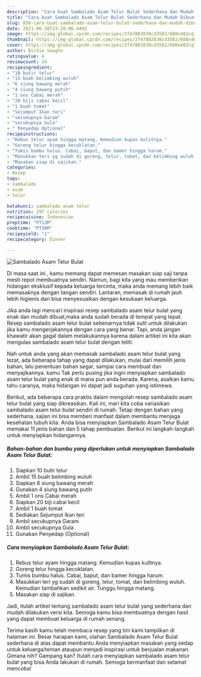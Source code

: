 ```yaml
---
description: "Cara buat Sambalado Asam Telur Bulat Sederhana dan Mudah Dibuat"
title: "Cara buat Sambalado Asam Telur Bulat Sederhana dan Mudah Dibuat"
slug: 850-cara-buat-sambalado-asam-telur-bulat-sederhana-dan-mudah-dibuat
date: 2021-06-30T23:20:06.449Z
image: https://img-global.cpcdn.com/recipes/2f47802838cd3582/680x482cq70/sambalado-asam-telur-bulat-foto-resep-utama.jpg
thumbnail: https://img-global.cpcdn.com/recipes/2f47802838cd3582/680x482cq70/sambalado-asam-telur-bulat-foto-resep-utama.jpg
cover: https://img-global.cpcdn.com/recipes/2f47802838cd3582/680x482cq70/sambalado-asam-telur-bulat-foto-resep-utama.jpg
author: Birdie Vaughn
ratingvalue: 4
reviewcount: 14
recipeingredient:
- "10 butir telur"
- "15 buah belimbing wuluh"
- "6 siung bawang merah"
- "4 siung bawang putih"
- "1 ons Cabai merah"
- "20 biji cabai kecil"
- "1 buah tomat"
- "Sejumput Ikan teri"
- "secukupnya Garam"
- "secukupnya Gula"
- " Penyedap Optional"
recipeinstructions:
- "Rebus telur ayam hingga matang. Kemudian kupas kulitnya."
- "Goreng telur hingga kecoklatan."
- "Tumis bumbu halus. Cabai, baput, dan bamer hingga harum."
- "Masukkan teri yg sudah di goreng, telur, tomat, dan belimbing wuluh. Kemudian tambahkan sedikit air. Tunggu hingga matang."
- "Masakan siap di sajikan."
categories:
- Resep
tags:
- sambalado
- asam
- telur

katakunci: sambalado asam telur 
nutrition: 297 calories
recipecuisine: Indonesian
preptime: "PT13M"
cooktime: "PT30M"
recipeyield: "1"
recipecategory: Dinner

---
```



![Sambalado Asam Telur Bulat](https://img-global.cpcdn.com/recipes/2f47802838cd3582/680x482cq70/sambalado-asam-telur-bulat-foto-resep-utama.jpg)

Di masa  saat ini , kamu memang dapat memesan masakan siap saji tanpa mesti repot membuatnya sendiri. Namun, bagi kita yang mau memberikan hidangan eksklusif kepada keluarga tercinta, maka anda memang lebih baik memasaknya dengan tangan sendiri. Lantaran, memasak di rumah jauh lebih higienis dan bisa menyesuaikan dengan kesukaan keluarga.

Jika anda lagi mencari inspirasi resep sambalado asam telur bulat yang enak dan mudah dibuat,maka anda sudah berada di tempat yang tepat. Resep sambalado asam telur bulat  sebenarnya tidak sulit untuk dilakukan jika kamu mengerjakannya dengan cara yang benar. Tapi, anda jangan khawatir akan gagal dalam melakukannya 
karena dalam artikel ini kita akan mengulas sambalado asam telur bulat dengan teliti.  



Nah untuk anda yang akan memasak sambalado asam telur bulat yang lezat, ada beberapa tahap yang dapat dilakukan, mulai dari memilih jenis bahan, lalu penentuan bahan segar, sampai cara membuat dan menyajikannya. kamu Tak perlu pusing jika ingin menyiapkan sambalado asam telur bulat yang enak di mana pun anda berada. Karena, asalkan kamu  tahu caranya, maka hidangan ini dapat jadi suguhan yang istimewa.

Berikut, ada beberapa cara praktis  dalam mengolah resep sambalado asam telur bulat yang siap dikreasikan. Kali ini, mari kita coba variasikan sambalado asam telur bulat sendiri di rumah. Tetap dengan bahan yang sederhana, sajian ini bisa memberi manfaat dalam membantu menjaga kesehatan tubuh kita. Anda bisa menyiapkan Sambalado Asam Telur Bulat memakai 11 jenis bahan dan 5 tahap pembuatan. Berikut ini langkah-langkah untuk menyiapkan hidangannya.

<!--inarticleads1-->

##### Bahan-bahan dan bumbu yang diperlukan untuk menyiapkan Sambalado Asam Telur Bulat:

1. Siapkan 10 butir telur
1. Ambil 15 buah belimbing wuluh
1. Siapkan 6 siung bawang merah
1. Gunakan 4 siung bawang putih
1. Ambil 1 ons Cabai merah
1. Siapkan 20 biji cabai kecil
1. Ambil 1 buah tomat
1. Sediakan Sejumput Ikan teri
1. Ambil secukupnya Garam
1. Ambil secukupnya Gula
1. Gunakan  Penyedap (Optional)




<!--inarticleads2-->

##### Cara menyiapkan Sambalado Asam Telur Bulat:

1. Rebus telur ayam hingga matang. Kemudian kupas kulitnya.
1. Goreng telur hingga kecoklatan.
1. Tumis bumbu halus. Cabai, baput, dan bamer hingga harum.
1. Masukkan teri yg sudah di goreng, telur, tomat, dan belimbing wuluh. Kemudian tambahkan sedikit air. Tunggu hingga matang.
1. Masakan siap di sajikan.




Jadi, itulah artikel tentang  sambalado asam telur bulat  yang sederhana dan mudah dilakukan versi kita. Semoga kamu bisa membuatnya dengan hasil yang dapat membuat keluarga di rumah senang. 

Terima kasih kamu telah membaca resep yang tim kami tampilkan di halaman ini. Besar harapan kami, olahan  Sambalado Asam Telur Bulat sederhana di atas dapat membantu Anda menyiapkan masakan yang sedap untuk keluarga/teman ataupun menjadi inspirasi untuk berjualan makanan. Gimana nih? Gampang kan? Itulah cara menyiapkan sambalado asam telur bulat yang bisa Anda lakukan di rumah. Semoga bermanfaat dan selamat mencoba!


